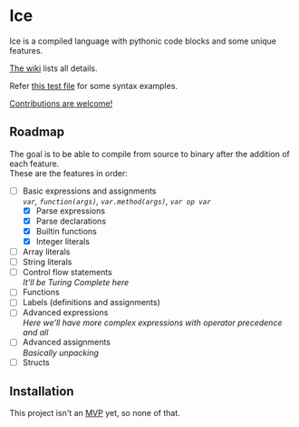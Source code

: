 # Ice

Ice is a compiled language with pythonic code blocks and some unique features.

[The wiki](../../wiki) lists all details.

Refer [this test file](Examples/Test%20file.ice) for some syntax examples.

[Contributions are welcome!](../../discussions/9)

## Roadmap
The goal is to be able to compile from source to binary after the addition of each feature.\
These are the features in order:
- [ ] Basic expressions and assignments\
    *`var`, `function(args)`, `var.method(args)`, `var op var`*
    - [x] Parse expressions
    - [x] Parse declarations
    - [x] Builtin functions
    - [x] Integer literals
- [ ] Array literals
- [ ] String literals
- [ ] Control flow statements\
   *It'll be Turing Complete here*
- [ ] Functions
- [ ] Labels (definitions and assignments)
- [ ] Advanced expressions\
    *Here we’ll have more complex expressions with operator precedence and all*
- [ ] Advanced assignments\
    *Basically unpacking*
- [ ] Structs

## Installation
This project isn't an [MVP](https://en.wikipedia.org/wiki/Minimum_viable_product) yet, so none of that.
